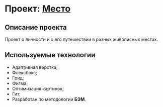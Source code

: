 # Проект: [Место](https://hotess.github.io/mesto/src/)

Описание проекта
--------------------

Проект о личности и о его путешествии в разных живописных местах.

Используемые технологии
-----------------------------------
* Адаптивная верстка;
* Флексбокс;
* Грид;
* Фигма;
* Оптимизация картинок;
* Гит;
* Разработан по методологии **БЭМ**.